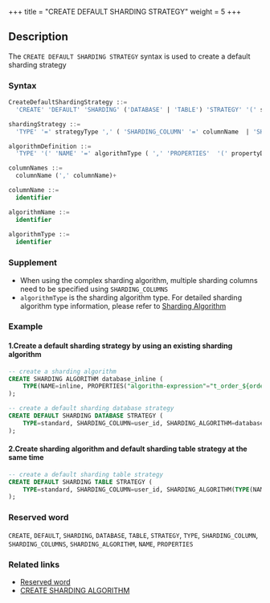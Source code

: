+++
title = "CREATE DEFAULT SHARDING STRATEGY"
weight = 5
+++

## Description

The `CREATE DEFAULT SHARDING STRATEGY` syntax is used to create a default sharding strategy

### Syntax

```sql
CreateDefaultShardingStrategy ::=
  'CREATE' 'DEFAULT' 'SHARDING' ('DATABASE' | 'TABLE') 'STRATEGY' '(' shardingStrategy ')'

shardingStrategy ::=
  'TYPE' '=' strategyType ',' ( 'SHARDING_COLUMN' '=' columnName  | 'SHARDING_COLUMNS' '=' columnNames ) ',' ( 'SHARDING_ALGORITHM' '=' algorithmName | algorithmDefinition )

algorithmDefinition ::=
  'TYPE' '(' 'NAME' '=' algorithmType ( ',' 'PROPERTIES'  '(' propertyDefinition  ')' )?')'  

columnNames ::=
  columnName (',' columnName)+

columnName ::=
  identifier

algorithmName ::=
  identifier
  
algorithmType ::=
  identifier
```

### Supplement

- When using the complex sharding algorithm, multiple sharding columns need to be specified using `SHARDING_COLUMNS`
- `algorithmType` is the sharding algorithm type. For detailed sharding algorithm type information, please refer
  to [Sharding Algorithm](/en/user-manual/shardingsphere-jdbc/builtin-algorithm/sharding/)

### Example

#### 1.Create a default sharding strategy by using an existing sharding algorithm

```sql
-- create a sharding algorithm
CREATE SHARDING ALGORITHM database_inline (
    TYPE(NAME=inline, PROPERTIES("algorithm-expression"="t_order_${order_id % 2}"))
);

-- create a default sharding database strategy
CREATE DEFAULT SHARDING DATABASE STRATEGY (
    TYPE=standard, SHARDING_COLUMN=user_id, SHARDING_ALGORITHM=database_inline
);
```

#### 2.Create sharding algorithm and default sharding table strategy at the same time

```sql
-- create a default sharding table strategy
CREATE DEFAULT SHARDING TABLE STRATEGY (
    TYPE=standard, SHARDING_COLUMN=user_id, SHARDING_ALGORITHM(TYPE(NAME=inline, PROPERTIES("algorithm-expression"="t_order_${user_id % 2}")))
);
```

### Reserved word

`CREATE`, `DEFAULT`, `SHARDING`, `DATABASE`, `TABLE`, `STRATEGY`, `TYPE`, `SHARDING_COLUMN`, `SHARDING_COLUMNS`, `SHARDING_ALGORITHM`, `NAME`, `PROPERTIES`

### Related links

- [Reserved word](/cn/reference/distsql/syntax/reserved-word/)
- [CREATE SHARDING ALGORITHM](/en/reference/distsql/syntax/rdl/rule-definition/create-sharding-algorithm/)
